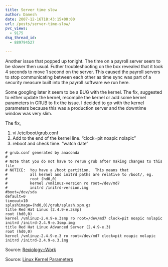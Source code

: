 ```yaml
---
title: Server time slow
author: Danesh
date: 2007-12-16T18:43:15+00:00
url: /posts/server-time-slow/
pvc_views:
  - 9175
dsq_thread_id:
  - 889794527

---
```

Another issue that popped up tonight. The time on a payroll server seem to be slower then usual. Futher troubleshooting on the box revealed that it took 4 seconds to move 1 second on the server. This caused the payroll servers to stop communicating between each other as time sync was part of a security measure built into the payroll software we run here.

Some googling later it seem to be a BUG with the kernel. The fix, suggested to either update the kernel, recompile the kernel or add some kernel parameters in GRUB to fix the issue. I decided to go with the kernel parameters because this was a production server and the downtime window was very slim.

The fix,

  1. vi /etc/boot/grub.conf
  2. Add to the end of the kernel line. &#8220;clock=pit noapic nolapic&#8221;
  3. reboot and check time. &#8220;watch date&#8221;

<!--more-->

    
    # grub.conf generated by anaconda
    #
    # Note that you do not have to rerun grub after making changes to this file
    # NOTICE:  You have a /boot partition.  This means that
    #          all kernel and initrd paths are relative to /boot/, eg.
    #          root (hd0,0)
    #          kernel /vmlinuz-version ro root=/dev/md7
    #          initrd /initrd-version.img
    #boot=/dev/sda
    default=0
    timeout=10
    splashimage=(hd0,0)/grub/splash.xpm.gz
    title Red Hat Linux (2.4.9-e.3smp)
    root (hd0,0)
    kernel /vmlinuz-2.4.9-e.3smp ro root=/dev/md7 clock=pit noapic nolapic
    initrd /initrd-2.4.9-e.3smp.img
    title Red Hat Linux Advanced Server (2.4.9-e.3)
    root (hd0,0)
    kernel /vmlinuz-2.4.9-e.3 ro root=/dev/md7 clock=pit noapic nolapic
    initrd /initrd-2.4.9-e.3.img

Source: [Rexiology::Work][1]

Source: [Linux Kernel Parameters][2]

 [1]: http://rextang.net/blogs/work/archive/2006/12/21/4516.aspx
 [2]: http://www.cyberciti.biz/howto/question/static/linux-kernel-parameters.php